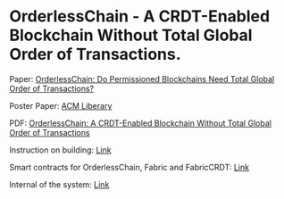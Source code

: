 # OrderlessChain  - A CRDT-Enabled Blockchain Without Total Global Order of Transactions.

Paper: [OrderlessChain: Do Permissioned Blockchains Need Total Global Order of Transactions?](https://arxiv.org/abs/2210.01477)

Poster Paper: [ACM Liberary](https://dl.acm.org/doi/10.1145/3565386.3565486)

PDF: [OrderlessChain: A CRDT-Enabled Blockchain Without Total Global Order of Transactions](https://epezhman.github.io/pubs/OrderlessChain.pdf)

Instruction on building: [Link](https://gitlab.com/orderlesschain/orderlesschain/-/blob/main/docs/build.md)

Smart contracts for OrderlessChain, Fabric and FabricCRDT: [Link](https://gitlab.com/orderlesschain/orderlesschain/-/tree/main/contractsbenchmarks/contracts)

Internal of the system: [Link](https://gitlab.com/orderlesschain/orderlesschain/-/tree/main/internal)

